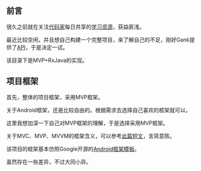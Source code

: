 
## 前言 ##
很久之前就在关注[代码家](https://github.com/daimajia)每日共享的[学习资源](http://gank.io/)，获益匪浅。

最近比较空闲，并且想自己构建一个完整项目，来了解自己的不足，刚好Gank提供了[API](http://gank.io/api)，于是决定一试。

该目录下是MVP+RxJava的实现。


## 项目框架 ##
首先，整体的项目框架，采用MVP框架。

关于Android框架，还是比较自由的。根据需求去选择自己喜欢的框架就可以。

这里我想加深一下自己对MVP框架的理解，于是选择采用MVP框架。

关于MVC、MVP、MVVM的框架含义，可以参考[此篇短文](http://www.ruanyifeng.com/blog/2015/02/mvcmvp_mvvm.html)，言简意赅。

该项目的框架基本仿照Google开源的[Android框架模板](https://github.com/googlesamples/android-architecture)。

虽然存在一些差异，不过大同小异。
